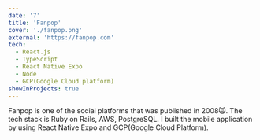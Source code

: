 ```yaml
---
date: '7'
title: 'Fanpop'
cover: './fanpop.png'
external: 'https://fanpop.com'
tech:
  - React.js
  - TypeScript
  - React Native Expo
  - Node
  - GCP(Google Cloud platform)
showInProjects: true
---
```


Fanpop is one of the social platforms that was published in 2008🙀. The tech stack is Ruby on Rails, AWS, PostgreSQL. I built the mobile application by using React Native Expo and GCP(Google Cloud Platform).
